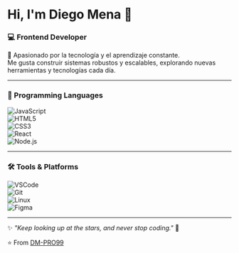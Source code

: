 # Hi, I'm Diego Mena 👋  
  

### 💻 Frontend  Developer  

🚀 Apasionado por la tecnología y el aprendizaje constante.  
Me gusta construir sistemas robustos y escalables, explorando nuevas herramientas y tecnologías cada día.  

---



### 🚀 Programming Languages  
![JavaScript](https://img.shields.io/badge/JavaScript-0A192F?style=for-the-badge&logo=javascript&logoColor=2ED573)  
![HTML5](https://img.shields.io/badge/HTML5-0A192F?style=for-the-badge&logo=html5&logoColor=2ED573)  
![CSS3](https://img.shields.io/badge/CSS3-0A192F?style=for-the-badge&logo=css3&logoColor=2ED573)  
![React](https://img.shields.io/badge/React-0A192F?style=for-the-badge&logo=react&logoColor=2ED573)  
![Node.js](https://img.shields.io/badge/Node.js-0A192F?style=for-the-badge&logo=node.js&logoColor=2ED573)  

---

### 🛠️ Tools & Platforms  
![VSCode](https://img.shields.io/badge/VS%20Code-0A192F?style=for-the-badge&logo=visual-studio-code&logoColor=2ED573)  
![Git](https://img.shields.io/badge/Git-0A192F?style=for-the-badge&logo=git&logoColor=2ED573)   
![Linux](https://img.shields.io/badge/Linux-0A192F?style=for-the-badge&logo=linux&logoColor=2ED573)  
![Figma](https://img.shields.io/badge/Figma-0A192F?style=for-the-badge&logo=figma&logoColor=2ED573)  

---

✨ *"Keep looking up at the stars, and never stop coding."* 🌌  

⭐️ From [DM-PRO99](https://github.com/DM-PRO99)

